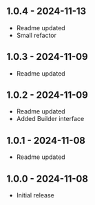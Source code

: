 ## 1.0.4 - 2024-11-13

-   Readme updated
-   Small refactor

## 1.0.3 - 2024-11-09

-   Readme updated

## 1.0.2 - 2024-11-09

-   Readme updated
-   Added Builder interface

## 1.0.1 - 2024-11-08

-   Readme updated

## 1.0.0 - 2024-11-08

-   Initial release
